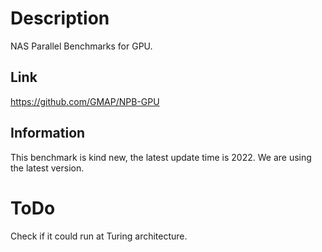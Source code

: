 # Description
NAS Parallel Benchmarks for GPU.

## Link 
https://github.com/GMAP/NPB-GPU

## Information
This benchmark is kind new, the latest update time is 2022. We are using the latest version. 

# ToDo
Check if it could run at Turing architecture.